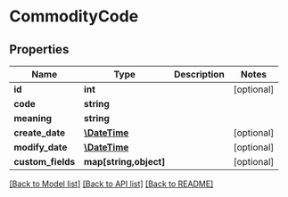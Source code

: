 # CommodityCode

## Properties
Name | Type | Description | Notes
------------ | ------------- | ------------- | -------------
**id** | **int** |  | [optional] 
**code** | **string** |  | 
**meaning** | **string** |  | 
**create_date** | [**\DateTime**](\DateTime.md) |  | [optional] 
**modify_date** | [**\DateTime**](\DateTime.md) |  | [optional] 
**custom_fields** | **map[string,object]** |  | [optional] 

[[Back to Model list]](../README.md#documentation-for-models) [[Back to API list]](../README.md#documentation-for-api-endpoints) [[Back to README]](../README.md)


